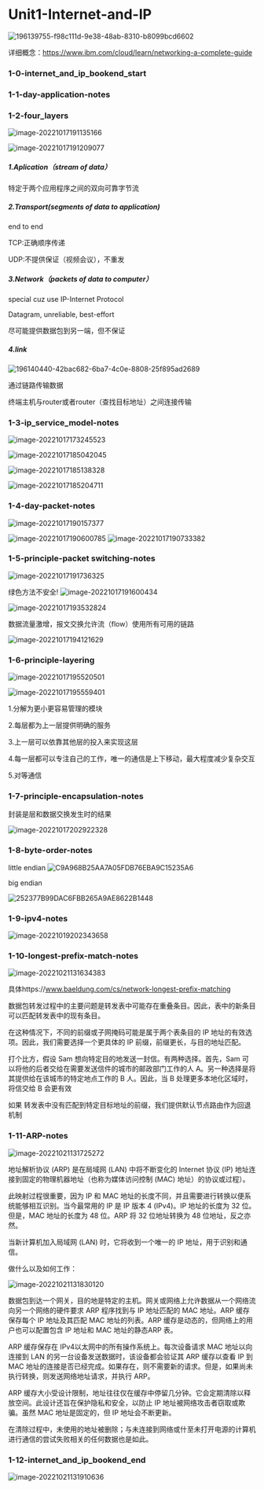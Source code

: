 # Unit1-Internet-and-IP
![196139755-f98c111d-9e38-48ab-8310-b8099bcd6602](https://user-images.githubusercontent.com/115979342/197118719-10a6ccf4-a13e-449c-9d50-56f12ad60e55.png)


详细概念：https://www.ibm.com/cloud/learn/networking-a-complete-guide

### 1-0-internet_and_ip_bookend_start



### 1-1-day-application-notes



### 1-2-four_layers

![image-20221017191135166](https://user-images.githubusercontent.com/115979342/197118886-a0c7ec9e-fd1a-49f5-90fa-5337b96c434c.png)

![image-20221017191209077](https://user-images.githubusercontent.com/115979342/197118903-343f35ba-912f-4b89-bbe2-b1d4c897a606.png)


##### 1.Aplication（stream of data）

特定于两个应用程序之间的双向可靠字节流

##### 2.Transport(segments of data to application)

end to end 

TCP:正确顺序传递

UDP:不提供保证（视频会议），不重发

##### 3.Network（packets of data to computer）

special cuz use IP-Internet Protocol

Datagram, unreliable, best-effort

尽可能提供数据包到另一端，但不保证

##### 4.link
![196140440-42bac682-6ba7-4c0e-8808-25f895ad2689](https://user-images.githubusercontent.com/115979342/197118974-6e6a37a0-def1-4941-8cc3-3c7649a1ecb1.png)



通过链路传输数据

终端主机与router或者router（查找目标地址）之间连接传输

### 1-3-ip_service_model-notes



![image-20221017173245523](https://user-images.githubusercontent.com/115979342/197119248-0a5d3f4b-0bb0-4fa8-ae9f-afe50385cd9b.png)


![image-20221017185042045](https://user-images.githubusercontent.com/115979342/197119342-17d72b0a-05bd-419e-ba69-afb3dba2c62b.png)

![image-20221017185138328](https://user-images.githubusercontent.com/115979342/197119445-27e4c87b-0396-41dd-8022-576e30307d47.png)

![image-20221017185204711](https://user-images.githubusercontent.com/115979342/197119497-6f6096d7-29d7-4aab-b19b-14a80107cab6.png)




### 1-4-day-packet-notes


![image-20221017190157377](https://user-images.githubusercontent.com/115979342/197119556-47323dbc-1b03-46b0-9e88-8797e346bd2b.png)

![image-20221017190600785](https://user-images.githubusercontent.com/115979342/197119562-a778eee9-a371-4173-a983-76951ce137df.png)
![image-20221017190733382](https://user-images.githubusercontent.com/115979342/197119573-04ebc1b1-8a30-4734-8f07-c01abdf44208.png)

### 1-5-principle-packet switching-notes
![image-20221017191736325](https://user-images.githubusercontent.com/115979342/197119792-7aa06ab3-c192-4784-b5d4-63af8309996f.png)

绿色方法不安全!
![image-20221017191600434](https://user-images.githubusercontent.com/115979342/197119964-5e249154-ccc6-4eb7-82f8-2f85814f45c3.png)


![image-20221017193532824](https://user-images.githubusercontent.com/115979342/197119906-cf550d94-9f11-4c44-ab88-28fb8e606c67.png)


数据流量激增，报文交换允许流（flow）使用所有可用的链路


![image-20221017194121629](https://user-images.githubusercontent.com/115979342/197119937-1d6dc51d-73e5-404e-924e-94ca28e0870b.png)


### 1-6-principle-layering

![image-20221017195520501](https://user-images.githubusercontent.com/115979342/197120025-c2a77c98-67a5-44e6-81dd-bba503be540c.png)

![image-20221017195559401](https://user-images.githubusercontent.com/115979342/197120032-c38dd2cd-bb0a-488e-8463-32e579272034.png)


1.分解为更小更容易管理的模块

2.每层都为上一层提供明确的服务

3.上一层可以依靠其他层的投入来实现这层

4.每一层都可以专注自己的工作，唯一的通信是上下移动，最大程度减少复杂交互

5.对等通信



### 1-7-principle-encapsulation-notes

封装是层和数据交换发生时的结果

![image-20221017202922328](https://user-images.githubusercontent.com/115979342/197120065-1565a18d-7a67-43a2-9f06-e6f3de986ace.png)


### **1-8-byte-order-notes**

little endian
![C9A968B25AA7A05FDB76EBA9C15235A6](https://user-images.githubusercontent.com/115979342/197120135-33246eaf-74f2-44b0-aeaa-333a101267d1.jpg)

big endian



![252377B99DAC6FBB265A9AE8622B1448](https://user-images.githubusercontent.com/115979342/197120166-b7300716-b1f8-4315-9325-e4bb9b6d0946.jpg)


### **1-9-ipv4-notes**
![image-20221019202343658](https://user-images.githubusercontent.com/115979342/197120189-259fa52e-ed5e-43a5-94ba-badae17f9f1e.png)



### **1-10-longest-prefix-match-notes**
![image-20221021131634383](https://user-images.githubusercontent.com/115979342/197120245-835b8325-603b-4d61-ba34-17c64f2168c4.png)


具体https://www.baeldung.com/cs/network-longest-prefix-matching

数据包转发过程中的主要问题是转发表中可能存在重叠条目。因此，表中的新条目可以匹配转发表中的现有条目。

在这种情况下，不同的前缀或子网掩码可能是属于两个表条目的 IP 地址的有效选项。因此，我们需要选择一个更具体的 IP 前缀，前缀更长，与目的地址匹配。

打个比方，假设 Sam 想向特定目的地发送一封信。有两种选择。首先，Sam 可以将他的后者交给在需要发送信件的城市的邮政部门工作的人 A。另一种选择是将其提供给在该城市的特定地点工作的 B 人。因此，当 B 处理更多本地化区域时，将信交给 B 会更有效

如果 转发表中没有匹配到特定目标地址的前缀，我们提供默认节点路由作为回退机制

### **1-11-ARP-notes**
![image-20221021131725272](https://user-images.githubusercontent.com/115979342/197120283-66215d1d-40b0-441f-a1e9-dd0aaf0d9d12.png)

地址解析协议 (ARP) 是在局域网 (LAN) 中将不断变化的 Internet 协议 (IP) 地址连接到固定的物理机器地址（也称为媒体访问控制 (MAC) 地址）的协议或过程）。 

此映射过程很重要，因为 IP 和 MAC 地址的长度不同，并且需要进行转换以便系统能够相互识别。当今最常用的 IP 是 IP 版本 4 (IPv4)。IP 地址的长度为 32 位。但是，MAC 地址的长度为 48 位。ARP 将 32 位地址转换为 48 位地址，反之亦然。

当新计算机加入局域网 (LAN) 时，它将收到一个唯一的 IP 地址，用于识别和通信。 

做什么以及如何工作：

![image-20221021131830120](https://user-images.githubusercontent.com/115979342/197120293-a7074474-0aaa-4c97-b8eb-b5dc021f9d07.png)


数据包到达一个网关，目的地是特定的主机。网关或网络上允许数据从一个网络流向另一个网络的硬件要求 ARP 程序找到与 IP 地址匹配的 MAC 地址。ARP 缓存保存每个 IP 地址及其匹配 MAC 地址的列表。ARP 缓存是动态的，但网络上的用户也可以配置包含 IP 地址和 MAC 地址的静态ARP 表。

ARP 缓存保存在 IPv4以太网中的所有操作系统上。每次设备请求 MAC 地址以向连接到 LAN 的另一台设备发送数据时，该设备都会验证其 ARP 缓存以查看 IP 到 MAC 地址的连接是否已经完成。如果存在，则不需要新的请求。但是，如果尚未执行转换，则发送网络地址请求，并执行 ARP。

ARP 缓存大小受设计限制，地址往往仅在缓存中停留几分钟。它会定期清除以释放空间。此设计还旨在保护隐私和安全，以防止 IP 地址被网络攻击者窃取或欺骗。虽然 MAC 地址是固定的，但 IP 地址会不断更新。

在清除过程中，未使用的地址被删除；与未连接到网络或什至未打开电源的计算机进行通信的尝试失败相关的任何数据也是如此。

### **1-12-internet_and_ip_bookend_end**
![image-20221021131910636](https://user-images.githubusercontent.com/115979342/197120318-65b77112-229b-43de-9993-de8fdd2eb815.png)

